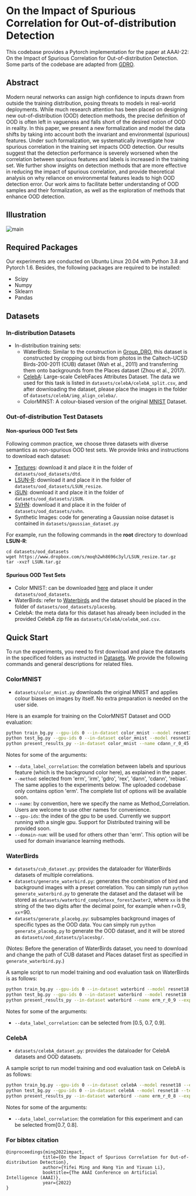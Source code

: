 
# On the Impact of Spurious Correlation for Out-of-distribution Detection
This codebase provides a Pytorch implementation for the paper at AAAI-22: On the Impact of Spurious Correlation for Out-of-distribution Detection. Some parts of the codebase are adapted from [GDRO](https://github.com/kohpangwei/group_DRO).

## Abstract
Modern neural networks can assign high confidence to inputs drawn from outside the training distribution, posing threats to models in real-world deployments. While much research attention has been placed on designing new out-of-distribution (OOD) detection methods, the precise definition of OOD is often left in vagueness and falls short of the desired notion of OOD in reality. In this paper, we present a new formalization and model the data shifts by taking into account both the invariant and environmental (spurious) features. Under such formalization, we systematically investigate how spurious correlation in the training set impacts OOD detection. Our results suggest that the detection performance is severely worsened when the correlation between spurious features and labels is increased in the training set. We further show insights on detection methods that are more effective in reducing the impact of spurious correlation, and  provide theoretical analysis on why reliance on environmental features leads to high OOD detection error.  Our work aims to facilitate better understanding of OOD samples and their formalization, as well as the exploration of methods that enhance OOD detection.

## Illustration
![main](main.png)

## Required Packages
Our experiments are conducted on Ubuntu Linux 20.04 with Python 3.8 and Pytorch 1.6. Besides, the following packages are required to be installed:
* Scipy
* Numpy
* Sklearn
* Pandas

## Datasets
### In-distribution Datasets

- In-distribution training sets:
  - WaterBirds:  Similar to the construction in [Group_DRO](https://github.com/kohpangwei/group_DRO), this dataset is constructed by cropping out birds from photos in the Caltech-UCSD Birds-200-2011 (CUB) dataset (Wah et al., 2011) and transferring them onto backgrounds from the Places dataset (Zhou et al., 2017).
  - [CelebA](http://mmlab.ie.cuhk.edu.hk/projects/CelebA.html): Large-scale CelebFaces Attributes Dataset. The data we used for this task is listed in `datasets/celebA/celebA_split.csv`, and after downloading the dataset, please place the images in the folder of `datasets/celebA/img_align_celeba/`. 
  - ColorMINST:  A colour-biased version of the original [MNIST](http://yann.lecun.com/exdb/mnist/) Dataset. 

### Out-of-distribution Test Datasets

####  Non-spurious OOD Test Sets

Following common practice, we choose three datasets with diverse semantics as non-spurious OOD test sets. We provide links and instructions to download each dataset:
* [Textures](https://www.robots.ox.ac.uk/~vgg/data/dtd/download/dtd-r1.0.1.tar.gz): download it and place it in the folder of `datasets/ood_datasets/dtd`.
* [LSUN-R](https://www.dropbox.com/s/moqh2wh8696c3yl/LSUN_resize.tar.gz): download it and place it in the folder of `datasets/ood_datasets/LSUN_resize`.
* [iSUN](https://www.dropbox.com/s/ssz7qxfqae0cca5/iSUN.tar.gz): download it and place it in the folder of `datasets/ood_datasets/iSUN`.
* [SVHN](http://ufldl.stanford.edu/housenumbers/test_32x32.mat): download it and place it in the folder of `datasets/ood_datasets/svhn`. 
* Synthetic Images: code for generating a Gaussian noise dataset is contained in `datasets/gaussian_dataset.py`

For example, run the following commands in the **root** directory to download **LSUN-R**:
```
cd datasets/ood_datasets
wget https://www.dropbox.com/s/moqh2wh8696c3yl/LSUN_resize.tar.gz
tar -xvzf LSUN.tar.gz
```

#### Spurious OOD Test Sets
* Color MNIST: can be downloaded [here](https://www.dropbox.com/s/kqqm9doda33f4tt/partial_color_mnist_0%261.zip?dl=0) and place it under `datasets/ood_datasets`.
* WaterBirds: refer to [Waterbirds](#WaterBirds) and the dataset should be placed in the folder of `datasets/ood_datasets/placesbg`.
* CelebA: the meta data for this dataset has already been included in the provided CelebA zip file as `datasets/CelebA/celebA_ood.csv`.


## Quick Start
To run the experiments, you need to first download and place the datasets in the specificed folders as instructed in [Datasets](#Datasets). We provide the following commands and general descriptions for related files.

### ColorMNIST
* `datasets/color_mnist.py` downloads the original MNIST and applies colour biases on images by itself. No extra preparation is needed on the user side.

Here is an example for training on the ColorMNIST Dataset and OOD evaluation:
```bash
python train_bg.py --gpu-ids 0 --in-dataset color_mnist --model resnet18 --epochs 30 --save-epoch 10 --data_label_correlation 0.45 --domain-num 8 --method erm --name erm_r_0_45 --exp-name cdann_r_0_45_2021-08-31
python test_bg.py --gpu-ids 0 --in-dataset color_mnist --model resnet18 --test_epochs 30 --data_label_correlation 0.45 --method cdann --name cdann_r_0_45 --exp-name cdann_r_0_45_2021-08-31
python present_results_py --in-dataset color_mnist --name cdann_r_0_45 --exp-name cdann_r_0_45_2021-08-31 --test_epochs 30
```
Notes for some of the arguments:
* `--data_label_correlation`: the correlation between labels and spurious feature (which is the background color here), as explained in the paper.
* `--method`: selected from 'erm', 'irm', 'gdro', 'rex', 'dann', 'cdann', 'rebias'. The same applies to the experiments below. The uploaded codebase only contains option 'erm'. The complete list of options will be available soon.
* `--name`: by convention, here we specify the name as Method_Correlation. Users are welcome to use other names for convenience.
* `--gpu-ids`: the index of the gpu to be used. Currently we support running with a single gpu. Support for Distributed training will be provided soon.
* `--domain-num`: will be used for others other than 'erm'. This option will be used for domain invariance learning methods.
### WaterBirds
* `datasets/cub_dataset.py`: provides the dataloader for WaterBirds datasets of multiple correlations.
* `datasets/generate_waterbird.py`: generates the combination of bird and background images with a preset correlation. You can simply run `python generate_waterbird.py` to generate the dataset and the dataset will be stored as `datasets/waterbird_completexx_forest2water2`, where `xx` is the string of the two digits after the decimal point, for example when r=0.9, `xx`=90.
* `datasets/generate_placebg.py`: subsamples background images of specific types as the OOD data. You can simply run `python generate_placebg.py` to generate the OOD dataset, and it will be stored as `datasets/ood_datasets/placesbg/`.

(Notes: Before the generation of WaterBirds dataset, you need to download and change the path of CUB dataset and Places dataset first as specified in `generate_waterbird.py`.)

A sample script to run model training and ood evaluation task on WaterBirds is as follows:
```bash
python train_bg.py --gpu-ids 0 --in-dataset waterbird --model resnet18 --epochs 30 --save-epoch 10  --data_label_correlation 0.9 --domain-num 4 --method erm --name erm_r_0_9 --exp-name erm_r_0_9_2021-08-31
python test_bg.py --gpu-ids 0 --in-dataset waterbird --model resnet18 --test_epochs 30 --data_label_correlation 0.9 --method erm --name erm_r_0_9 --exp-name erm_r_0_9_2021-08-31
python present_results_py --in-dataset waterbird --name erm_r_0_9 --exp-name erm_r_0_9_2021-08-31 --test_epochs 30
```
Notes for some of the arguments:
* `--data_label_correlation`: can be selected from [0.5, 0.7, 0.9].

### CelebA
* `datasets/celebA_dataset.py`: provides the dataloader for CelebA datasets and OOD datasets.

A sample script to run model training and ood evaluation task on CelebA is as follows:
```bash
python train_bg.py --gpu-ids 0 --in-dataset celebA --model resnet18 --epochs 30 --save-epoch 10  --data_label_correlation 0.8 --domain-num 4 --method erm --name erm_r_0_8 --exp-name erm_r_0_8_2021-08-31
python test_bg.py --gpu-ids 0 --in-dataset celebA --model resnet18 --test_epochs 30 --data_label_correlation 0.8 --method erm --name erm_r_0_8 --exp-name erm_r_0_8_2021-08-31
python present_results_py --in-dataset waterbird --name erm_r_0_8 --exp-name erm_r_0_8_2021-08-31 --test_epochs 30
```
Notes for some of the arguments:
* `--data_label_correlation`: the correlation for this experiment and can be selected from[0.7, 0.8].

### For bibtex citation

```
@inproceedings{ming2022impact,
              title={On the Impact of Spurious Correlation for Out-of-distribution Detection}, 
              author={Yifei Ming and Hang Yin and Yixuan Li},
              booktitle={The AAAI Conference on Artificial Intelligence (AAAI)},
              year={2022}
}
```
